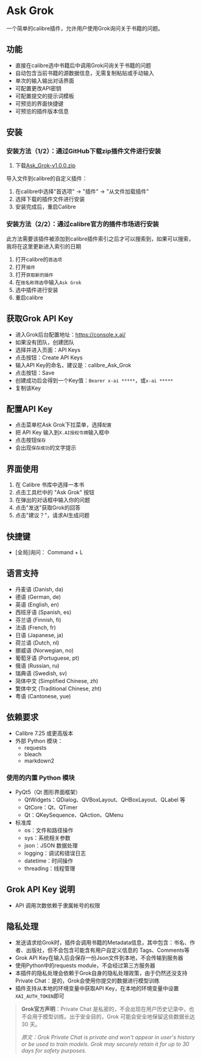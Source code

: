 # Ask Grok

一个简单的calibre插件，允许用户使用Grok询问关于书籍的问题。

## 功能

- 直接在calibre选中书籍后中调用Grok问询关于书籍的问题
- 自动包含当前书籍的源数据信息，无需复制粘贴或手动输入
- 单次的输入输出对话界面
- 可配置更改API密钥
- 可配置提交的提示词模板
- 可预览的界面快捷键
- 可预览的插件版本信息

## 安装

### 安装方法（1/2）：通过GitHub下载zip插件文件进行安装

1. 下载[Ask_Grok-v1.0.0.zip](https://github.com/sheldonrrr/ask_grok/releases/tag/v1.0.0)

导入文件到calibre的自定义插件：

1. 在calibre中选择"首选项" -> "插件" -> "从文件加载插件"
2. 选择下载的插件文件进行安装
3. 安装完成后，重启Calibre

### 安装方法（2/2）：通过calibre官方的插件市场进行安装

此方法需要该插件被添加到calibre插件索引之后才可以搜索到，如果可以搜索，我将在这里更新进入索引的日期

1. 打开calibre的`首选项`
2. 打开`插件`
3. 打开`获取新的插件`
4. 在`按名称筛选`中输入`Ask Grok`
5. 选中插件进行安装
6. 重启calibre

## 获取Grok API Key

  - 进入Grok后台配置地址：https://console.x.ai/
  - 如果没有团队，创建团队
  - 选择并进入页面：API Keys
  - 点击按钮：Create API Keys
  - 输入API Key的命名，建议是：calibre_Ask_Grok
  - 点击按钮：Save
  - 创建成功后会得到一个Key值：`Bearer x-ai *****`，或`x-ai *****`
  - 复制该Key

## 配置API Key

  - 点击菜单栏Ask Grok下拉菜单，选择`配置`
  - 把 API Key 输入到`X.AI授权令牌`输入框中
  - 点击按钮`保存`
  - 会出现`保存成功`的文字提示

## 界面使用

1. 在 Calibre 书库中选择一本书
2. 点击工具栏中的 "Ask Grok" 按钮
3. 在弹出的对话框中输入你的问题
4. 点击"发送"获取Grok的回答
5. 点击"建议？"，请求AI生成问题

## 快捷键
- [全局]询问： Command + L

## 语言支持
- 丹麦语 (Danish, da)
- 德语 (German, de)
- 英语 (English, en)
- 西班牙语 (Spanish, es)
- 芬兰语 (Finnish, fi)
- 法语 (French, fr)
- 日语 (Japanese, ja)
- 荷兰语 (Dutch, nl)
- 挪威语 (Norwegian, no)
- 葡萄牙语 (Portuguese, pt)
- 俄语 (Russian, ru)
- 瑞典语 (Swedish, sv)
- 简体中文 (Simplified Chinese, zh)
- 繁体中文 (Traditional Chinese, zht)
- 粤语 (Cantonese, yue)

## 依赖要求

- Calibre 7.25 或更高版本
- 外部 Python 模块：
  - requests
  - bleach
  - markdown2

### 使用的内置 Python 模块
- PyQt5（Qt 图形界面框架）
  - QtWidgets：QDialog、QVBoxLayout、QHBoxLayout、QLabel 等
  - QtCore：Qt、QTimer
  - Qt：QKeySequence、QAction、QMenu
- 标准库
  - os：文件和路径操作
  - sys：系统相关参数
  - json：JSON 数据处理
  - logging：调试和错误日志
  - datetime：时间操作
  - threading：线程管理

## Grok API Key 说明

- API 调用次数依赖于隶属帐号的权限

## 隐私处理

- 发送请求给Grok时，插件会调用书籍的Metadata信息，其中包含：书名、作者、出版社，但不会包含可能含有用户自定义信息的 Tags、Comments等
- Grok API Key在输入后会保存一份Json文件到本地，不会传输到服务器
- 使用Python中的requests module，不会经过第三方服务器
- 本插件的隐私处理会依赖于Grok自身的隐私处理政策，由于仍然还没支持Private Chat：是的，Grok会使用你提交的数据进行模型训练
- 插件支持从本地的环境变量中获取API Key，在本地的环境变量中设置`XAI_AUTH_TOKEN`即可

> **Grok官方声明**：Private Chat 是私密的，不会出现在用户历史记录中，也不会用于模型训练。出于安全目的，Grok 可能会安全地保留这些数据长达 30 天。
> 
> *原文：Grok Private Chat is private and won't appear in user's history or be used to train models. Grok may securely retain it for up to 30 days for safety purposes.*
